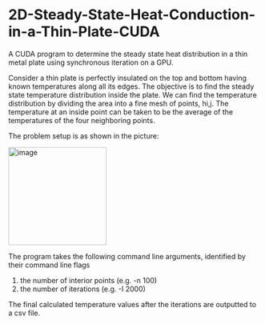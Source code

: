 # 2D-Steady-State-Heat-Conduction-in-a-Thin-Plate-CUDA

A CUDA program to determine the steady state heat distribution  in a thin metal plate using synchronous iteration on a GPU.

Consider a thin plate is perfectly insulated on the top and bottom having known temperatures along all its edges.
The objective is to find the steady state temperature distribution inside the plate.
We can find the temperature distribution by dividing the area into a fine mesh of points, hi,j. The temperature at an inside point can be taken to be the average of the temperatures of the four neighboring points.

The problem setup is as shown in the picture:

<img width="196" alt="image" src="https://user-images.githubusercontent.com/40262089/202874100-f5807302-d8ee-4a98-875c-7b10b76fe480.png">

The program takes the following command line arguments, identified by their command line flags
1) the number of interior points (e.g. -n 100)
2) the number of iterations (e.g. -I 2000)

The final calculated temperature values after the iterations are outputted to a csv file.

